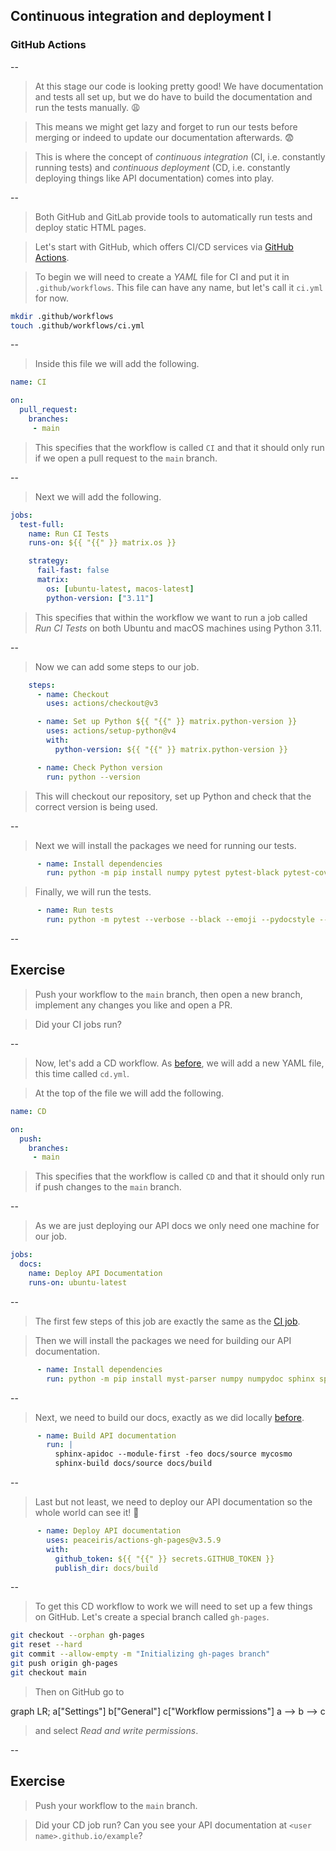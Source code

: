 ## Continuous integration and deployment I
### GitHub Actions

--

> At this stage our code is looking pretty good! We have documentation and tests all set up, but we do have to build the documentation and run the tests manually. 😩

> This means we might get lazy and forget to run our tests before merging or indeed to update our documentation afterwards. 😨

> This is where the concept of *continuous integration* (CI, i.e. constantly running tests) and *continuous deployment* (CD, i.e. constantly deploying things like API documentation) comes into play.

--

> Both GitHub and GitLab provide tools to automatically run tests and deploy static HTML pages.

> Let's start with GitHub, which offers CI/CD services via [GitHub Actions](https://github.com/features/actions).

> To begin we will need to create a *YAML* file for CI and put it in `.github/workflows`. This file can have any name, but let's call it `ci.yml` for now.

```bash
mkdir .github/workflows
touch .github/workflows/ci.yml
```

--

> Inside this file we will add the following.

```yml
name: CI

on:
  pull_request:
    branches:
     - main
```

> This specifies that the workflow is called `CI` and that it should only run if we open a pull request to the `main` branch.

--

> Next we will add the following.

```yml
jobs:
  test-full:
    name: Run CI Tests
    runs-on: ${{ "{{" }} matrix.os }}

    strategy:
      fail-fast: false
      matrix:
        os: [ubuntu-latest, macos-latest]
        python-version: ["3.11"]

```

> This specifies that within the workflow we want to run a job called *Run CI Tests* on both Ubuntu and macOS machines using Python 3.11.

--

> Now we can add some steps to our job.

```yml
    steps:
      - name: Checkout
        uses: actions/checkout@v3

      - name: Set up Python ${{ "{{" }} matrix.python-version }}
        uses: actions/setup-python@v4
        with:
          python-version: ${{ "{{" }} matrix.python-version }}

      - name: Check Python version
        run: python --version
```

> This will checkout our repository, set up Python and check that the correct version is being used.

--

> Next we will install the packages we need for running our tests.

```yml
      - name: Install dependencies
        run: python -m pip install numpy pytest pytest-black pytest-cov pytest-emoji pytest-pydocstyle
```

> Finally, we will run the tests.

```yml
      - name: Run tests
        run: python -m pytest --verbose --black --emoji --pydocstyle --cov=mycosmo mycosmo 
```

--

## Exercise

> Push your workflow to the `main` branch, then open a new branch, implement any changes you like and open a PR. 

> Did your CI jobs run?

--

> Now, let's add a CD workflow. As [before](#/7/2), we will add a new YAML file, this time called `cd.yml`.

> At the top of the file we will add the following.

```yml
name: CD

on:
  push:
    branches:
     - main
```

> This specifies that the workflow is called `CD` and that it should only run if push changes to the `main` branch.

--

> As we are just deploying our API docs we only need one machine for our job.

```yml
jobs:
  docs:
    name: Deploy API Documentation
    runs-on: ubuntu-latest
```

--

> The first few steps of this job are exactly the same as the [CI job](#/7/5).

> Then we will install the packages we need for building our API documentation.

```yml
      - name: Install dependencies
        run: python -m pip install myst-parser numpy numpydoc sphinx sphinx-book-theme
```

--

> Next, we need to build our docs, exactly as we did locally [before](#/6/8).

```yml
      - name: Build API documentation
        run: |
          sphinx-apidoc --module-first -feo docs/source mycosmo
          sphinx-build docs/source docs/build
```

--

> Last but not least, we need to deploy our API documentation so the whole world can see it! 🥹

```yml
      - name: Deploy API documentation
        uses: peaceiris/actions-gh-pages@v3.5.9
        with:
          github_token: ${{ "{{" }} secrets.GITHUB_TOKEN }}
          publish_dir: docs/build
```

--

> To get this CD workflow to work we will need to set up a few things on GitHub. Let's create a special branch called `gh-pages`.

```bash
git checkout --orphan gh-pages
git reset --hard
git commit --allow-empty -m "Initializing gh-pages branch"
git push origin gh-pages
git checkout main
```

> Then on GitHub go to

<mermaid>
graph LR;
    a["Settings"]
    b["General"]
    c["Workflow permissions"]
    a --> b --> c
</mermaid>
<!-- .element: style="height: 100px;" -->

> and select *Read and write permissions*.

--

## Exercise

> Push your workflow to the `main` branch.

> Did your CD job run? Can you see your API documentation at `<user name>.github.io/example`?